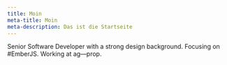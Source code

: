 ```yaml
---
title: Moin
meta-title: Moin
meta-description: Das ist die Startseite
---
```


Senior Software Developer with a strong design background. Focusing on #EmberJS. Working at ag—prop.
